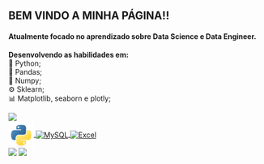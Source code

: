 ## BEM VINDO A MINHA PÁGINA!!
#### Atualmente focado no aprendizado sobre Data Science e Data Engineer.
**Desenvolvendo as habilidades em:**\
:snake: Python;\
:panda_face: Pandas;\
:symbols: Numpy;\
:gear: Sklearn;\
:bar_chart: Matplotlib, seaborn e plotly;

<div align="left">
  <a href="https://github.com/felipNS">
  <img height="200em" src="https://github-readme-stats.vercel.app/api?username=felipNS&show_icons=true&theme=dark&include_all_commits=true&count_private=true"/>
</div>
<div>
  <img align="center" alt="Python" height="50" width="50" src="https://raw.githubusercontent.com/devicons/devicon/master/icons/python/python-original.svg">
  <img align="center" alt="MySQL" height="70" width="100" src="https://cdn.jsdelivr.net/gh/devicons/devicon/icons/mysql/mysql-plain-wordmark.svg" />
  <img align="center" alt="Excel" height="50" width="50" src="https://cdn-icons-png.flaticon.com/512/732/732220.png" />
</div>
  
  
<div>
   <a href="mailto:felipens0806@gmail.com" target="_blank"><img src="https://img.shields.io/badge/Gmail-D14836?style=for-the-badge&logo=gmail&logoColor=white" target="_blank"></a>
  <a href="https://www.linkedin.com/in/felipe-nunes-18253419b/" target="_blank"><img src="https://img.shields.io/badge/LinkedIn-0077B5?style=for-the-badge&logo=linkedin&logoColor=white" target="_blank"></a>
</div>

